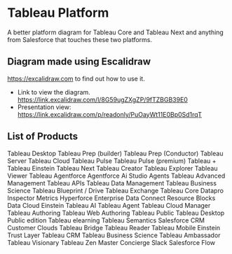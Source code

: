# Tableau Platform
A better platform diagram for Tableau Core and Tableau Next and anything from Salesforce that touches these two platforms.

## Diagram made using Escalidraw
https://excalidraw.com to find out how to use it. 

- Link to view the diagram. https://link.excalidraw.com/l/8G59ugZXgZP/9fTZBGB39E0 
- Presentation view: https://link.excalidraw.com/p/readonly/PuOayWt11E0Bp0Sd1rqT

## List of Products 
Tableau Desktop
Tableau Prep (builder)
Tableau Prep (Conductor)
Tableau Server
Tableau Cloud
Tableau Pulse
Tableau Pulse (premium)
Tableau +
Tableau Einstein
Tableau Next
Tableau Creator
Tableau Explorer
Tableau Viewer
Tableau
Agentforce
Agentforce Ai Studio
Agents
Tableau Advanced Management
Tableau APIs
Tableau Data Management
Tableau Business Science
Tableau Blueprint / Drive
Tableau Exchange
Tableau Core
Datapro
Inspector
Metrics
Hyperforce
Enterprise
Data Connect
Resource Blocks
Data Cloud
Einstein
Tableau AI
Tableau Agent
Tableau Cloud Manager
Tableau Authoring
Tableau Web Authoring
Tableau Public
Tableau Desktop Public edition
Tableau elearning
Tableau Semantics
Salesforce CRM
Customer Clouds
Tableau Bridge
Tableau Reader
Tableau Mobile
Einstein Trust Layer
Tableau CRM
Tableau Business Science
Tableau Ambassador
Tableau Visionary
Tableau Zen Master
Concierge
Slack
Salesforce Flow
